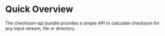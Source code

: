 # Quick Overview
The checksum-api bundle provides a simple API to calculate checksum for any input-stream, file or directory.